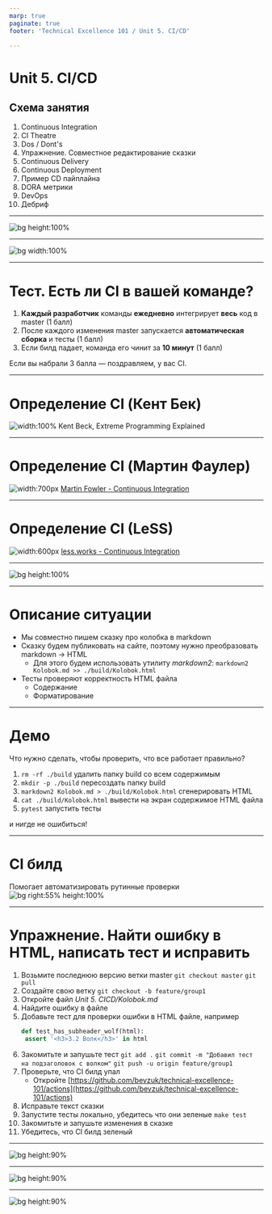 ```yaml
---
marp: true
paginate: true
footer: 'Technical Excellence 101 / Unit 5. CI/CD'

---
```

# Unit 5. CI/CD
## Схема занятия
1. Continuous Integration
2. CI Theatre
3. Dos / Dont's
4. Упражнение. Совместное редактирование сказки
5. Continuous Delivery
6. Continuous Deployment
7. Пример CD пайплайна
8. DORA метрики
9. DevOps
10. Дебриф

---
![bg height:100%](Images/Work%20without%20CI.jpg)

---
![bg width:100%](Images/Seldom%20integration.png)

---
# Тест. Есть ли CI в вашей команде?
1. **Каждый разработчик** команды **ежедневно** интегрирует **весь** код в master (1 балл)
2. После каждого изменения master запускается **автоматическая сборка** и тесты (1 балл)
3. Если билд падает, команда его чинит за **10 минут** (1 балл)

Если вы набрали 3 балла — поздравляем, у вас CI.

---
# Определение CI (Кент Бек)
![width:100%](Images/CI%20-%20Kent%20Keck.png)
Kent Beck, Extreme Programming Explained

---
# Определение CI (Мартин Фаулер)
![width:700px](Images/CI%20-%20Martin%20Fowler.png)
[Martin Fowler - Continuous Integration](https://martinfowler.com/articles/continuousIntegration.html)

---
# Определение CI (LeSS)
![width:600px](Images/CI%20-%20LeSS.png)
[less.works - Continuous Integration](https://less.works/less/technical-excellence/continuous-integration.html)

---
![bg height:100%](Images/Work%20with%20CI.jpg)


---
# Описание ситуации
* Мы совместно пишем сказку про колобка в markdown
* Сказку будем публиковать на сайте, поэтому нужно преобразовать markdown -> HTML
  * Для этого будем использовать утилиту *markdown2*:
    ```markdown2 Kolobok.md >> ./build/Kolobok.html```
* Тесты проверяют корректность HTML файла 
  * Содержание
  * Форматирование

---
# Демо
 Что нужно сделать, чтобы проверить, что все работает правильно?
 1. ```rm -rf ./build``` удалить папку build со всем содержимым
 2. ```mkdir -p ./build``` пересоздать папку build
 3. ```markdown2 Kolobok.md > ./build/Kolobok.html``` сгенерировать HTML
 4. ```cat ./build/Kolobok.html``` вывести на экран содержимое HTML файла
 5. ```pytest``` запустить тесты

и нигде не ошибиться!

---
# CI билд
Помогает автоматизировать рутинные проверки
![bg right:55% height:100%](Images/CI%20build.png)


---
# Упражнение. Найти ошибку в HTML, написать тест и исправить
1. Возьмите последнюю версию ветки master
   ```git checkout master```
   ```git pull```
2. Создайте свою ветку
   ```git checkout -b feature/group1```
3. Откройте файл *Unit 5. CICD/Kolobok.md*
4. Найдите ошибку в файле
5. Добавьте тест для проверки ошибки в HTML файле, например
   ```python
   def test_has_subheader_wolf(html):
    assert '<h3>3.2 Волк</h3>' in html
   ```
6. Закомитьте и запушьте тест
   ```git add .```
   ```git commit -m "Добавил тест на подзаголовок с волком"```
   ```git push -u origin feature/group1```
7. Проверьте, что CI билд упал
   * Откройте [https://github.com/bevzuk/technical-excellence-101/actions](https://github.com/bevzuk/technical-excellence-101/actions)
8. Исправьте текст сказки
9. Запустите тесты локально, убедитесь что они зеленые
   ```make test```
10. Закомитьте и запушьте изменения в сказке
11. Убедитесь, что CI билд зеленый

---
![bg height:90%](Images/CI%20theatre.png)

---
![bg height:90%](Images/CI%20Do.png)

---
![bg height:90%](Images/CI%20Dont.png)